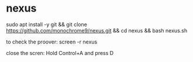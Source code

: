 # nexus

sudo apt install -y git && git clone https://github.com/monochrome9/nexus.git && cd nexus && bash nexus.sh


to check the proover:
screen -r nexus

close the scren:
Hold Control+A and press D
